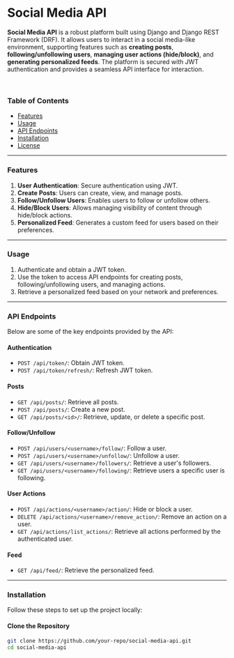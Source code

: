 # Social Media API

**Social Media API** is a robust platform built using Django and Django REST Framework (DRF). It allows users to interact in a social media-like environment, supporting features such as **creating posts**, **following/unfollowing users**, **managing user actions (hide/block)**, and **generating personalized feeds**. The platform is secured with JWT authentication and provides a seamless API interface for interaction.

<br>

### Table of Contents

- [Features](#features)
- [Usage](#usage)
- [API Endpoints](#api-endpoints)
- [Installation](#installation)
- [License](#license)

---

### Features

1. **User Authentication**: Secure authentication using JWT.
2. **Create Posts**: Users can create, view, and manage posts.
3. **Follow/Unfollow Users**: Enables users to follow or unfollow others.
4. **Hide/Block Users**: Allows managing visibility of content through hide/block actions.
5. **Personalized Feed**: Generates a custom feed for users based on their preferences.

---

### Usage

1. Authenticate and obtain a JWT token.
2. Use the token to access API endpoints for creating posts, following/unfollowing users, and managing actions.
3. Retrieve a personalized feed based on your network and preferences.

---

### API Endpoints

Below are some of the key endpoints provided by the API:

#### Authentication
- `POST /api/token/`: Obtain JWT token.
- `POST /api/token/refresh/`: Refresh JWT token.

#### Posts
- `GET /api/posts/`: Retrieve all posts.
- `POST /api/posts/`: Create a new post.
- `GET /api/posts/<id>/`: Retrieve, update, or delete a specific post.

#### Follow/Unfollow
- `POST /api/users/<username>/follow/`: Follow a user.
- `POST /api/users/<username>/unfollow/`: Unfollow a user.
- `GET /api/users/<username>/followers/`: Retrieve a user's followers.
- `GET /api/users/<username>/following/`: Retrieve users a specific user is following.

#### User Actions
- `POST /api/actions/<username>/action/`: Hide or block a user.
- `DELETE /api/actions/<username>/remove_action/`: Remove an action on a user.
- `GET /api/actions/list_actions/`: Retrieve all actions performed by the authenticated user.

#### Feed
- `GET /api/feed/`: Retrieve the personalized feed.

---

### Installation

Follow these steps to set up the project locally:

#### Clone the Repository

```bash
git clone https://github.com/your-repo/social-media-api.git
cd social-media-api
